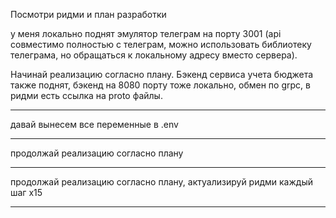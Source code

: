 Посмотри ридми и план разработки

у меня локально поднят эмулятор телеграм на порту 3001 (api совместимо полностью с телеграм, можно использовать библиотеку телеграма, но обращаться к локальному адресу вместо сервера).

Начинай реализацию согласно плану. Бэкенд сервиса учета бюджета также поднят, бэкенд на 8080 порту тоже локально, обмен по grpc, в ридми есть ссылка на proto файлы.

---

давай вынесем все переменные в .env

---

продолжай реализацию согласно плану

---

продолжай реализацию согласно плану, актуализируй ридми каждый шаг x15

---

